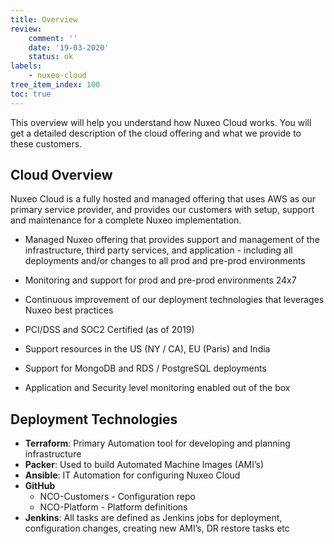 ```yaml
---
title: Overview
review:
    comment: ''
    date: '19-03-2020'
    status: ok
labels:
    - nuxeo-cloud
tree_item_index: 100
toc: true
---
```


This overview will help you understand how Nuxeo Cloud works. You will get a detailed description of the cloud offering and what we provide to these customers.

## Cloud Overview

Nuxeo Cloud is a fully hosted and managed offering that uses AWS as our primary service provider, and provides our customers with setup, support and maintenance for a complete Nuxeo implementation.

- Managed Nuxeo offering that provides support and management of the infrastructure, third party services, and application - including all deployments and/or changes to all prod and pre-prod environments

- Monitoring and support for prod and pre-prod environments 24x7

- Continuous improvement of our deployment technologies that leverages Nuxeo best practices

- PCI/DSS and SOC2 Certified (as of 2019)

- Support resources in the US (NY / CA), EU (Paris) and India

- Support for MongoDB and RDS / PostgreSQL deployments

- Application and Security level monitoring enabled out of the box

## Deployment Technologies

- **Terraform**: Primary Automation tool for developing and planning infrastructure
- **Packer**: Used to build Automated Machine Images (AMI’s)
- **Ansible**: IT Automation for configuring Nuxeo Cloud
- **GitHub**
  - NCO-Customers - Configuration repo
  - NCO-Platform - Platform definitions
- **Jenkins**: All tasks are defined as Jenkins jobs for deployment, configuration changes, creating new AMI’s, DR restore tasks etc
